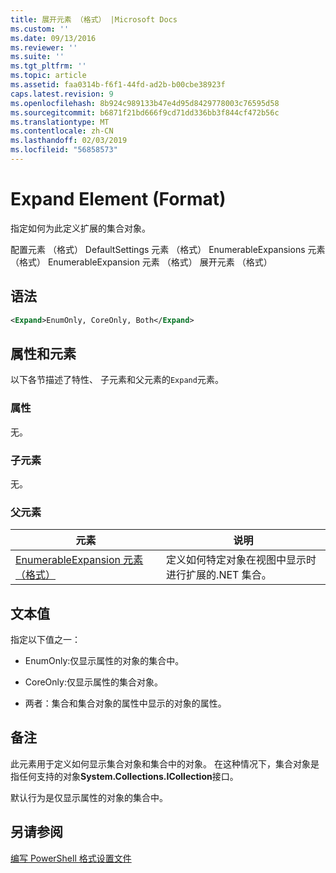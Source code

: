 ```yaml
---
title: 展开元素 （格式） |Microsoft Docs
ms.custom: ''
ms.date: 09/13/2016
ms.reviewer: ''
ms.suite: ''
ms.tgt_pltfrm: ''
ms.topic: article
ms.assetid: faa0314b-f6f1-44fd-ad2b-b00cbe38923f
caps.latest.revision: 9
ms.openlocfilehash: 8b924c989133b47e4d95d8429778003c76595d58
ms.sourcegitcommit: b6871f21bd666f9cd71dd336bb3f844cf472b56c
ms.translationtype: MT
ms.contentlocale: zh-CN
ms.lasthandoff: 02/03/2019
ms.locfileid: "56858573"
---
```

# <a name="expand-element-format"></a>Expand Element (Format)

指定如何为此定义扩展的集合对象。

配置元素 （格式） DefaultSettings 元素 （格式） EnumerableExpansions 元素 （格式） EnumerableExpansion 元素 （格式） 展开元素 （格式）

## <a name="syntax"></a>语法

```xml
<Expand>EnumOnly, CoreOnly, Both</Expand>
```

## <a name="attributes-and-elements"></a>属性和元素

以下各节描述了特性、 子元素和父元素的`Expand`元素。

### <a name="attributes"></a>属性

无。

### <a name="child-elements"></a>子元素

无。

### <a name="parent-elements"></a>父元素

|元素|说明|
|-------------|-----------------|
|[EnumerableExpansion 元素 （格式）](./enumerableexpansion-element-format.md)|定义如何特定对象在视图中显示时进行扩展的.NET 集合。|

## <a name="text-value"></a>文本值

指定以下值之一：

- EnumOnly:仅显示属性的对象的集合中。

- CoreOnly:仅显示属性的集合对象。

- 两者：集合和集合对象的属性中显示的对象的属性。

## <a name="remarks"></a>备注

此元素用于定义如何显示集合对象和集合中的对象。 在这种情况下，集合对象是指任何支持的对象**System.Collections.ICollection**接口。

默认行为是仅显示属性的对象的集合中。

## <a name="see-also"></a>另请参阅

[编写 PowerShell 格式设置文件](./writing-a-powershell-formatting-file.md)

